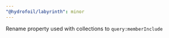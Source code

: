 ```yaml
---
"@hydrofoil/labyrinth": minor
---
```


Rename property used with collections to `query:memberInclude`
